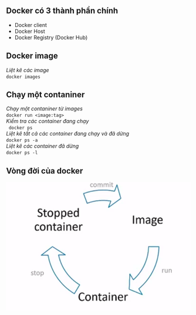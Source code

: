 ## Docker có 3 thành phần chính
* Docker client
* Docker Host
* Docker Registry (Docker Hub)
## Docker image
*Liệt kê các image*   
` docker images `
## Chạy một contaniner
*Chạy một contaniner từ images*  
` docker run <image:tag> `  
*Kiểm tra các container đang chạy*  
` docker ps`  
*Liệt kê tất cả các container đang chạy và đã dừng*  
`docker ps -a`  
*Liệt kê các container đã dừng*  
`docker ps -l`  

## Vòng đời của docker
![alt](docker_life.png)  



